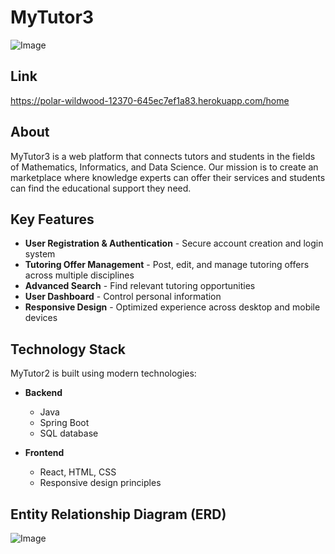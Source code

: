 
# MyTutor3
![Image](https://github.com/user-attachments/assets/b581cf6c-34e2-4da4-ada4-e763a72a7b5b)

## Link
https://polar-wildwood-12370-645ec7ef1a83.herokuapp.com/home

## About
MyTutor3 is a web platform that connects tutors and students in the fields of Mathematics, Informatics, and Data Science. Our mission is to create an marketplace where knowledge experts can offer their services and students can find the educational support they need.

## Key Features
- **User Registration & Authentication** - Secure account creation and login system
- **Tutoring Offer Management** - Post, edit, and manage tutoring offers across multiple disciplines
- **Advanced Search** - Find relevant tutoring opportunities
- **User Dashboard** - Control personal information
- **Responsive Design** - Optimized experience across desktop and mobile devices

## Technology Stack
MyTutor2 is built using modern technologies:

- **Backend**
    - Java
    - Spring Boot
    - SQL database

- **Frontend**
    - React, HTML, CSS 
    - Responsive design principles

## Entity Relationship Diagram (ERD)
![Image](https://github.com/user-attachments/assets/635ad614-5884-4e3f-8ada-55e9112925a8)


